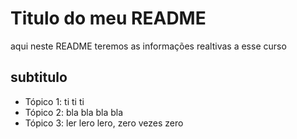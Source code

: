 # Titulo do meu README

aqui neste README teremos as informações realtivas a esse curso

## subtitulo

-   Tópico 1: ti ti ti
-   Tópico 2: bla bla bla bla
-   Tópico 3: ler lero lero, zero vezes zero
